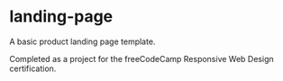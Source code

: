 # landing-page
A basic product landing page template.

Completed as a project for the freeCodeCamp Responsive Web Design certification.
